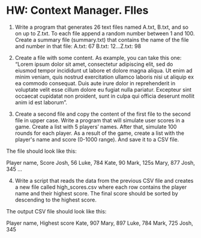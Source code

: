 # HW: Context Manager. FIles

1. Write a program that generates 26 text files named A.txt, B.txt, and so on up to Z.txt. To each file append a random number between 1 and 100. Create a summary file (summary.txt) that contains the name of the file and number in that file:
A.txt: 67 B.txt: 12...Z.txt: 98

2. Create a file with some content. As example, you can take this one: “Lorem ipsum dolor sit amet, consectetur adipiscing elit, sed do eiusmod tempor incididunt ut labore et dolore magna aliqua. Ut enim ad minim veniam, quis nostrud exercitation ullamco laboris nisi ut aliquip ex ea commodo consequat. Duis aute irure dolor in reprehenderit in voluptate velit esse cillum dolore eu fugiat nulla pariatur. Excepteur sint occaecat cupidatat non proident, sunt in culpa qui officia deserunt mollit anim id est laborum”.

3. Create a second file and copy the content of the first file to the second file in upper case.
Write a program that will simulate user scores in a game. Create a list with 5 players’ names. After that, simulate 100 rounds for each player. As a result of the game, create a list with the player's name and score (0-1000 range). And save it to a CSV file.

The file should look like this:

Player name, Score
Josh, 56
Luke, 784
Kate, 90
Mark, 125s
Mary, 877
Josh, 345
...

4. Write a script that reads the data from the previous CSV file and creates a new file called high_scores.csv where each row contains the player name and their highest score. The final score should be sorted by descending to the highest score.

The output CSV file should look like this:

Player name, Highest score
Kate, 907
Mary, 897
 Luke, 784
Mark, 725
Josh, 345
